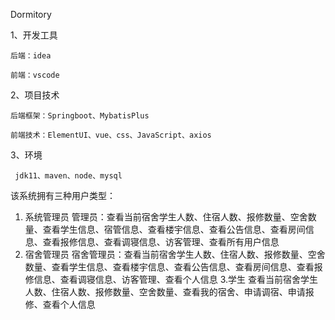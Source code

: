 Dormitory

1、开发工具

	后端：idea   

	前端：vscode

2、项目技术

	后端框架：Springboot、MybatisPlus

	前端技术：ElementUI、vue、css、JavaScript、axios

3、环境

     jdk11、maven、node、mysql

该系统拥有三种用户类型：

1. 系统管理员
   管理员：查看当前宿舍学生人数、住宿人数、报修数量、空舍数量、查看学生信息、宿管信息、查看楼宇信息、查看公告信息、查看房间信息、查看报修信息、查看调寝信息、访客管理、查看所有用户信息
2. 宿舍管理员
   宿舍管理员：查看当前宿舍学生人数、住宿人数、报修数量、空舍数量、查看学生信息、查看楼宇信息、查看公告信息、查看房间信息、查看报修信息、查看调寝信息、访客管理、查看个人信息
 3.学生
   查看当前宿舍学生人数、住宿人数、报修数量、空舍数量、查看我的宿舍、申请调宿、申请报修、查看个人信息

        




